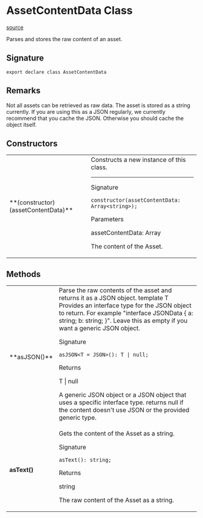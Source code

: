 # AssetContentData Class

[source](https://developers.meta.com/horizon-worlds/reference/2.0.0/core_assetcontentdata)

Parses and stores the raw content of an asset.

## Signature

```
export declare class AssetContentData
```

## Remarks

Not all assets can be retrieved as raw data. The asset is stored as a string currently. If you are using this as a JSON regularly, we currently recommend that you cache the JSON. Otherwise you should cache the object itself.

## Constructors

<table>
  <tbody>
    <tr>
      <td>**(constructor)(assetContentData)**</td>
      <td>Constructs a new instance of this class.

* * *

Signature

```
constructor(assetContentData: Array<string>);
```

Parameters

assetContentData: Array<string>

The content of the Asset.</td>
    </tr>
  </tbody>
</table>

## Methods

<table>
  <tbody>
    <tr>
      <td>**asJSON()**</td>
      <td>Parse the raw contents of the asset and returns it as a JSON object. template T Provides an interface type for the JSON object to return. For example "interface JSONData { a: string; b: string; }". Leave this as empty if you want a generic JSON object.

Signature

```
asJSON<T = JSON>(): T | null;
```

Returns

T | null

A generic JSON object or a JSON object that uses a specific interface type. returns null if the content doesn't use JSON or the provided generic type.</td>
    </tr>
    <tr>
      <td>**asText()**</td>
      <td>Gets the content of the Asset as a string.

Signature

```
asText(): string;
```

Returns

string

The raw content of the Asset as a string.</td>
    </tr>
  </tbody>
</table>
